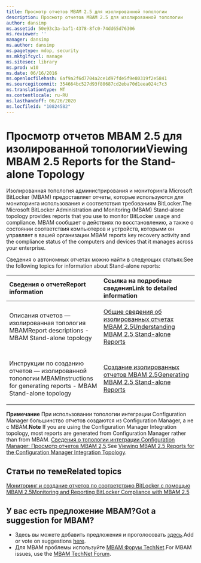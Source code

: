 ```yaml
---
title: Просмотр отчетов MBAM 2.5 для изолированной топологии
description: Просмотр отчетов MBAM 2.5 для изолированной топологии
author: dansimp
ms.assetid: 50e93c3a-baf1-4378-8fc0-74dd65d76306
ms.reviewer: ''
manager: dansimp
ms.author: dansimp
ms.pagetype: mdop, security
ms.mktglfcycl: manage
ms.sitesec: library
ms.prod: w10
ms.date: 06/16/2016
ms.openlocfilehash: 6af9a2f6d7704a2ce1d97fde5f9e80319f2e5841
ms.sourcegitcommit: 354664bc527d93f80687cd2eba70d1eea024c7c3
ms.translationtype: MT
ms.contentlocale: ru-RU
ms.lasthandoff: 06/26/2020
ms.locfileid: "10824582"
---
```

# <span data-ttu-id="1cd73-103">Просмотр отчетов MBAM 2.5 для изолированной топологии</span><span class="sxs-lookup"><span data-stu-id="1cd73-103">Viewing MBAM 2.5 Reports for the Stand-alone Topology</span></span>


<span data-ttu-id="1cd73-104">Изолированная топология администрирования и мониторинга Microsoft BitLocker (MBAM) предоставляет отчеты, которые используются для мониторинга использования и соответствия требованиям BitLocker.</span><span class="sxs-lookup"><span data-stu-id="1cd73-104">The Microsoft BitLocker Administration and Monitoring (MBAM) Stand-alone topology provides reports that you use to monitor BitLocker usage and compliance.</span></span> <span data-ttu-id="1cd73-105">MBAM сообщает о действиях по восстановлению, а также о состоянии соответствия компьютеров и устройств, которыми он управляет в вашей организации.</span><span class="sxs-lookup"><span data-stu-id="1cd73-105">MBAM reports key recovery activity and the compliance status of the computers and devices that it manages across your enterprise.</span></span>

<span data-ttu-id="1cd73-106">Сведения о автономных отчетах можно найти в следующих статьях:</span><span class="sxs-lookup"><span data-stu-id="1cd73-106">See the following topics for information about Stand-alone reports:</span></span>

<table>
<colgroup>
<col width="50%" />
<col width="50%" />
</colgroup>
<thead>
<tr class="header">
<th align="left"><span data-ttu-id="1cd73-107">Сведения о отчете</span><span class="sxs-lookup"><span data-stu-id="1cd73-107">Report information</span></span></th>
<th align="left"><span data-ttu-id="1cd73-108">Ссылка на подробные сведения</span><span class="sxs-lookup"><span data-stu-id="1cd73-108">Link to detailed information</span></span></th>
</tr>
</thead>
<tbody>
<tr class="odd">
<td align="left"><p><span data-ttu-id="1cd73-109">Описания отчетов — изолированная топология MBAM</span><span class="sxs-lookup"><span data-stu-id="1cd73-109">Report descriptions - MBAM Stand-alone topology</span></span></p></td>
<td align="left"><p><a href="understanding-mbam-25-stand-alone-reports.md" data-raw-source="[Understanding MBAM 2.5 Stand-alone Reports](understanding-mbam-25-stand-alone-reports.md)"><span data-ttu-id="1cd73-110">Общие сведения об изолированных отчетах MBAM 2.5</span><span class="sxs-lookup"><span data-stu-id="1cd73-110">Understanding MBAM 2.5 Stand-alone Reports</span></span></a></p></td>
</tr>
<tr class="even">
<td align="left"><p><span data-ttu-id="1cd73-111">Инструкции по созданию отчетов — изолированной топологии MBAM</span><span class="sxs-lookup"><span data-stu-id="1cd73-111">Instructions for generating reports - MBAM Stand-alone topology</span></span></p></td>
<td align="left"><p><a href="generating-mbam-25-stand-alone-reports.md" data-raw-source="[Generating MBAM 2.5 Stand-alone Reports](generating-mbam-25-stand-alone-reports.md)"><span data-ttu-id="1cd73-112">Создание изолированных отчетов MBAM 2.5</span><span class="sxs-lookup"><span data-stu-id="1cd73-112">Generating MBAM 2.5 Stand-alone Reports</span></span></a></p></td>
</tr>
</tbody>
</table>

 

<span data-ttu-id="1cd73-113">**Примечание**  При использовании топологии интеграции Configuration Manager большинство отчетов создаются из Configuration Manager, а не с MBAM.</span><span class="sxs-lookup"><span data-stu-id="1cd73-113">**Note** If you are using the Configuration Manager Integration topology, most reports are generated from Configuration Manager rather than from MBAM.</span></span> <span data-ttu-id="1cd73-114">[Сведения о топологии интеграции Configuration Manager: Просмотр отчетов MBAM 2,5](viewing-mbam-25-reports-for-the-configuration-manager-integration-topology.md).</span><span class="sxs-lookup"><span data-stu-id="1cd73-114">See [Viewing MBAM 2.5 Reports for the Configuration Manager Integration Topology](viewing-mbam-25-reports-for-the-configuration-manager-integration-topology.md).</span></span>

 


## <span data-ttu-id="1cd73-115">Статьи по теме</span><span class="sxs-lookup"><span data-stu-id="1cd73-115">Related topics</span></span>


[<span data-ttu-id="1cd73-116">Мониторинг и создание отчетов по соответствию BitLocker с помощью MBAM 2.5</span><span class="sxs-lookup"><span data-stu-id="1cd73-116">Monitoring and Reporting BitLocker Compliance with MBAM 2.5</span></span>](monitoring-and-reporting-bitlocker-compliance-with-mbam-25.md)

 

 

## <span data-ttu-id="1cd73-117">У вас есть предложение MBAM?</span><span class="sxs-lookup"><span data-stu-id="1cd73-117">Got a suggestion for MBAM?</span></span>
- <span data-ttu-id="1cd73-118">Здесь вы можете добавить предложения и проголосовать [здесь](http://mbam.uservoice.com/forums/268571-microsoft-bitlocker-administration-and-monitoring).</span><span class="sxs-lookup"><span data-stu-id="1cd73-118">Add or vote on suggestions [here](http://mbam.uservoice.com/forums/268571-microsoft-bitlocker-administration-and-monitoring).</span></span> 
- <span data-ttu-id="1cd73-119">Для MBAM проблемы используйте [MBAM Форум TechNet](https://social.technet.microsoft.com/Forums/home?forum=mdopmbam).</span><span class="sxs-lookup"><span data-stu-id="1cd73-119">For MBAM issues, use the [MBAM TechNet Forum](https://social.technet.microsoft.com/Forums/home?forum=mdopmbam).</span></span>



